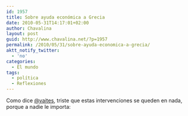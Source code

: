 ```yaml
---
id: 1957
title: Sobre ayuda económica a Grecia
date: 2010-05-31T14:17:01+02:00
author: Chavalina
layout: post
guid: http://www.chavalina.net/?p=1957
permalink: /2010/05/31/sobre-ayuda-economica-a-grecia/
aktt_notify_twitter:
  - 'no'
categories:
  - El mundo
tags:
  - polí­tica
  - Reflexiones
---
```

Como dice [@vaites](http://twitter.com/vaites/status/15094856949), triste que estas intervenciones se queden en nada, porque a nadie le importa:

<object width="560" height="340"><param name="movie" value="http://www.youtube.com/v/nqno8H-mjeY&hl=es_ES&fs=1&"><param name="allowFullScreen" value="true"><param name="allowscriptaccess" value="always"><embed src="http://www.youtube.com/v/nqno8H-mjeY&hl=es_ES&fs=1&" type="application/x-shockwave-flash" allowscriptaccess="always" allowfullscreen="true" width="560" height="340"></object>